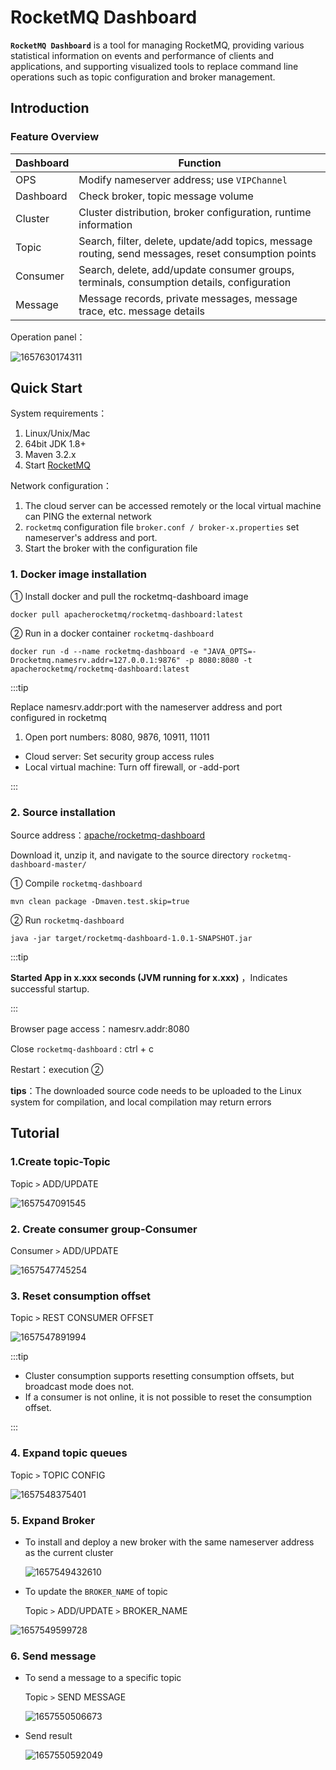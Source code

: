 # RocketMQ Dashboard

**`RocketMQ Dashboard`** is a tool for managing RocketMQ, providing various statistical information on events and performance of clients and applications, and supporting visualized tools to replace command line operations such as topic configuration and broker management.

## Introduction

### Feature Overview

| Dashboard | Function                                                     |
| --------- | ------------------------------------------------------------ |
| OPS       | Modify nameserver address; use `VIPChannel`                  |
| Dashboard | Check broker, topic message volume                           |
| Cluster   | Cluster distribution, broker configuration, runtime information |
| Topic     | Search, filter, delete, update/add topics, message routing, send messages, reset consumption points |
| Consumer  | Search, delete, add/update consumer groups, terminals, consumption details, configuration |
| Message   | Message records, private messages, message trace, etc. message details |

Operation panel：

![1657630174311](E:/develop/github/contribution/rocketmq-site/i18n/en/docusaurus-plugin-content-docs/current/picture/17Dashboard/1_dashboard.png)

## Quick Start

System requirements：

1. Linux/Unix/Mac
2. 64bit JDK 1.8+
3. Maven 3.2.x
4. Start [RocketMQ](https://rocketmq.apache.org/docs/quick-start/) 

Network configuration：

1. The cloud server can be accessed remotely or the local virtual machine can PING the external network
2. ```rocketmq``` configuration file ```broker.conf / broker-x.properties``` set nameserver's address and port.
3. Start the broker with the configuration file

### 1. Docker image installation

① Install docker and pull the rocketmq-dashboard image

```shell
docker pull apacherocketmq/rocketmq-dashboard:latest
```

② Run in a docker container ```rocketmq-dashboard```

```shell
docker run -d --name rocketmq-dashboard -e "JAVA_OPTS=-Drocketmq.namesrv.addr=127.0.0.1:9876" -p 8080:8080 -t apacherocketmq/rocketmq-dashboard:latest
```

:::tip

Replace namesrv.addr:port with the nameserver address and port configured in rocketmq

1. Open port numbers: 8080, 9876, 10911, 11011

- Cloud server: Set security group access rules
- Local virtual machine: Turn off firewall, or -add-port

:::

### 2. Source installation

Source address：[apache/rocketmq-dashboard](https://github.com/apache/rocketmq-dashboard) 

Download it, unzip it, and navigate to the source directory ```rocketmq-dashboard-master/```

① Compile ```rocketmq-dashboard``` 

```shell
mvn clean package -Dmaven.test.skip=true
```

② Run ```rocketmq-dashboard```

```shell
java -jar target/rocketmq-dashboard-1.0.1-SNAPSHOT.jar
```

:::tip

**Started App in x.xxx seconds (JVM running for x.xxx)** ，Indicates successful startup.

:::

Browser page access：namesrv.addr:8080

Close ```rocketmq-dashboard``` : ctrl + c

Restart：execution ②

**tips**：The downloaded source code needs to be uploaded to the Linux system for compilation, and local compilation may return errors

## Tutorial

### 1.Create topic-Topic 

Topic ```>``` ADD/UPDATE

![1657547091545](E:/develop/github/contribution/rocketmq-site/i18n/en/docusaurus-plugin-content-docs/current/picture/17Dashboard/2_createTopic.png)

### 2. Create consumer group-Consumer

Consumer ```>``` ADD/UPDATE

![1657547745254](E:/develop/github/contribution/rocketmq-site/i18n/en/docusaurus-plugin-content-docs/current/picture/17Dashboard/3_createConsumer.png)

### 3. Reset consumption offset

Topic ```>``` REST CONSUMER OFFSET

![1657547891994](E:/develop/github/contribution/rocketmq-site/i18n/en/docusaurus-plugin-content-docs/current/picture/17Dashboard/4_resetOffset.png)

:::tip

- Cluster consumption supports resetting consumption offsets, but broadcast mode does not.
- If a consumer is not online, it is not possible to reset the consumption offset.

:::

### 4. Expand topic queues

Topic ```>``` TOPIC CONFIG

![1657548375401](E:/develop/github/contribution/rocketmq-site/i18n/en/docusaurus-plugin-content-docs/current/picture/17Dashboard/5_enlargeTopic.png)

### 5. Expand Broker

- To install and deploy a new broker with the same nameserver address as the current cluster

  ![1657549432610](E:/develop/github/contribution/rocketmq-site/i18n/en/docusaurus-plugin-content-docs/current/picture/17Dashboard/6_cluster.png)

- To update the `BROKER_NAME` of topic

  Topic ```>``` ADD/UPDATE ```>``` BROKER_NAME

![1657549599728](E:/develop/github/contribution/rocketmq-site/i18n/en/docusaurus-plugin-content-docs/current/picture/17Dashboard/7_enlargeBroker.png)

### 6. Send message

- To send a message to a specific topic

  Topic ```>``` SEND MESSAGE

  ![1657550506673](E:/develop/github/contribution/rocketmq-site/i18n/en/docusaurus-plugin-content-docs/current/picture/17Dashboard/8_sendMessage.png)

- Send result

  ![1657550592049](E:/develop/github/contribution/rocketmq-site/i18n/en/docusaurus-plugin-content-docs/current/picture/17Dashboard/9_sendResult.png)

